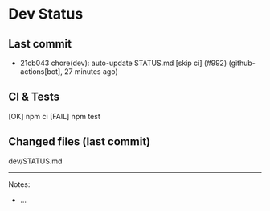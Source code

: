 # Dev Status

## Last commit
- 21cb043 chore(dev): auto-update STATUS.md [skip ci] (#992) (github-actions[bot], 27 minutes ago)
## CI & Tests
[OK] npm ci
[FAIL] npm test

## Changed files (last commit)
dev/STATUS.md

---
Notes:
- ...
